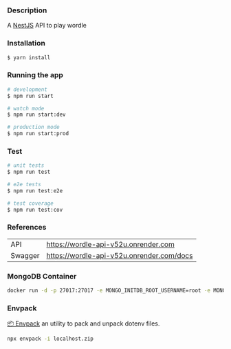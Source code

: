 ### Description

A [NestJS](https://nestjs.com) API to play wordle

### Installation

```bash
$ yarn install
```

### Running the app

```bash
# development
$ npm run start

# watch mode
$ npm run start:dev

# production mode
$ npm run start:prod
```

### Test

```bash
# unit tests
$ npm run test

# e2e tests
$ npm run test:e2e

# test coverage
$ npm run test:cov
```

### References

|         |                                           |
| ------- | ----------------------------------------- |
| API     | https://wordle-api-v52u.onrender.com      |
| Swagger | https://wordle-api-v52u.onrender.com/docs |

### MongoDB Container

```bash
docker run -d -p 27017:27017 -e MONGO_INITDB_ROOT_USERNAME=root -e MONGO_INITDB_ROOT_PASSWORD=secret -v /Users/$USER/.mongodb5:/data --name mongodb mongo:5
```

### Envpack

[📦 Envpack](https://www.npmjs.com/package/envpack) an utility to pack and unpack dotenv files.

```bash
npx envpack -i localhost.zip
```
